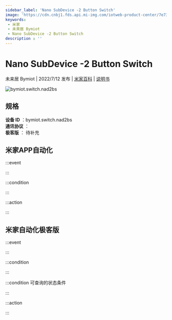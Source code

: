 ```yaml
---
sidebar_label: 'Nano SubDevice -2 Button Switch'
image: 'https://cdn.cnbj1.fds.api.mi-img.com/iotweb-product-center/7e73d7b64e6bec6de6e6ae1275d9531d_1657519253178.png?GalaxyAccessKeyId=AKVGLQWBOVIRQ3XLEW&Expires=9223372036854775807&Signature=0noAk+FZK+TpZRcdvt88Yk/ELPw='
keywords: 
 - 米家
 - 未来居 Bymiot
 - Nano SubDevice -2 Button Switch
description : ''
---
```

# Nano SubDevice -2 Button Switch

未来居 Bymiot | 2022/7/12 发布 | [米家百科](https://home.mi.com/webapp/content/baike/product/index.html?model=bymiot.switch.nad2bs) | [说明书](https://home.mi.com/views/introduction.html?model=bymiot.switch.nad2bs&region=cn)

![bymiot.switch.nad2bs](https://cdn.cnbj1.fds.api.mi-img.com/iotweb-product-center/7e73d7b64e6bec6de6e6ae1275d9531d_1657519253178.png?GalaxyAccessKeyId=AKVGLQWBOVIRQ3XLEW&Expires=9223372036854775807&Signature=0noAk+FZK+TpZRcdvt88Yk/ELPw=)

## 规格  
> 
**设备 ID** ：bymiot.switch.nad2bs  
**通讯协议** ：  
**极客版**  ： 待补充 


## 米家APP自动化  

:::event  

:::

:::condition  

:::

:::action   

:::

## 米家自动化极客版  

:::event  

:::

:::condition  

:::

:::condition 可查询的状态条件  

:::

:::action  

:::

        
